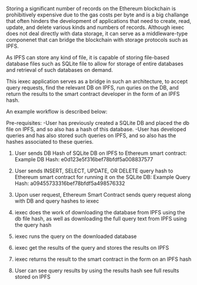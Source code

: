 Storing a significant number of records on the Ethereum blockchain is prohibitively expensive due to the gas costs per byte and is a big challange that often hinders the development of applications that need to create, read, update, and delete various kinds and numbers of records. 
Although iexec does not deal directly with data storage, it can serve as a middleware-type componenet that can bridge the blockchain with storage protocols such as IPFS.

As IPFS can store any kind of file, it is capable of storing file-based database files such as SQLite file to allow for storage of entire databases and retrieval of such databases on demand.

This iexec application serves as a bridge in such an architecture, to accept query requests, find the relevant DB on IPFS, run quries on the DB, and return the results to the smart contract developer in the form of an IPFS hash. 

An example workflow is described below:

Pre-requisites: 
-User has previously created a SQLite DB and placed the db file on IPFS, and so also has a hash of this database.
-User has developed queries and has also stored such queries on IPFS, and so also has the hashes associated to these queries.

1. User sends DB Hash of SQLite DB on IPFS to Ethereum smart contract:
Example DB Hash: e0d123e5f316bef78bfdf5a008837577 

2. User sends INSERT, SELECT, UPDATE, OR DELETE query hash to Ethereum smart contract for running it on the SQLite DB:
Example Query Hash: a09455733316bef78bfdf5a498576332 

3. Upon user request, Ethereum Smart Contract sends query request along with DB and query hashes to iexec

4. iexec does the work of downloading the database from IPFS using the db file hash, as well as downloading the full query text from IPFS using the query hash 

5. iexec runs the query on the downloaded database

6. iexec get the results of the query and stores the results on IPFS 

7. iexec returns the result to the smart contract in the form on an IPFS hash

8. User can see query results by using the results hash see full results stored on IPFS
